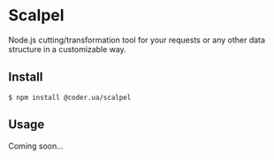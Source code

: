# Scalpel

Node.js cutting/transformation tool for your requests or any other data structure in a customizable way.

## Install

```
$ npm install @coder.ua/scalpel
```

## Usage

Coming soon...
